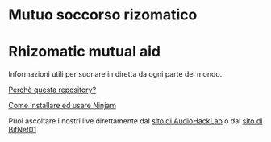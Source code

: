 # Mutuo soccorso rizomatico
# Rhizomatic mutual aid 

Informazioni utili per suonare in diretta da ogni parte del mondo.

[Perchè questa repository?](mutuo_soccorso_rizomatico.md)

[Come installare ed usare Ninjam](ninjam/installation.md)

Puoi ascoltare i nostri live direttamente dal [sito di AudioHackLab](https://audiohacklab.org/live/) o dal [sito di BitNet01](https://bit-01.net/live/)
